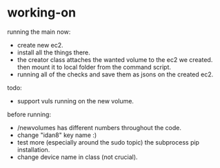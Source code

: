 # working-on
running the main now:
- create new ec2.
- install all the things there.
- the creator class attaches the wanted volume to the ec2 we created. then mount it to local folder from the command script.
- running all of the checks and save them as jsons on the created ec2.

todo:
- support vuls running on the new volume.

before running:
-  /newvolumes has different numbers throughout the code.
-  change "idan8" key name :)
-  test more (especially around the sudo topic) the subprocess pip installation.
-  change device name in class (not crucial).
